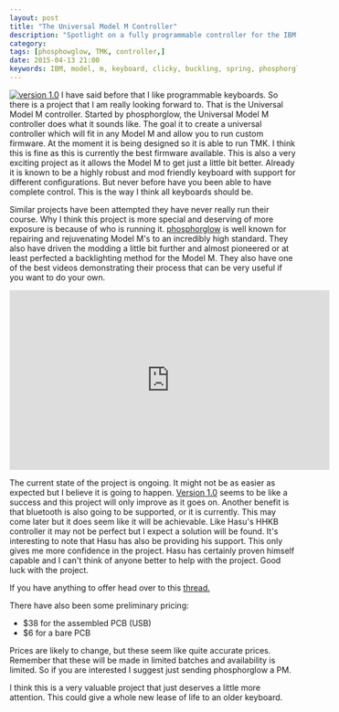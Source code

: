 ```yaml
---
layout: post
title: "The Universal Model M Controller"
description: "Spotlight on a fully programmable controller for the IBM Model M."
category: 
tags: [phosphowglow, TMK, controller,]
date: 2015-04-13 21:00
keywords: IBM, model, m, keyboard, clicky, buckling, spring, phosphorglow, tmk, deskthority, programmable, controller,
---
```

[![version 1.0](https://deskthority.net/resources/image/19918)](https://deskthority.net/workshop-f7/universal-model-m-controller-t9820-120.html?hilit=bom)
I have said before that I like programmable keyboards. So there is a project that I am really looking forward to. That is the Universal Model M controller. Started by phosphorglow, the Universal Model M controller does what it sounds like. The goal it to create a universal controller which will fit in any Model M and allow you to run custom firmware. At the moment it is being designed so it is able to run TMK. I think this is fine as this is currently the best firmware available. 
This is also a very exciting project as it allows the Model M to get just a little bit better. Already it is known to be a highly robust and mod friendly keyboard with support for different configurations. But never before have you been able to have complete control. This is the way I think all keyboards should be.

Similar projects have been attempted they have never really run their course. Why I think this project is more special and deserving of more exposure is because of who is running it. [phosphorglow](https://phosphorglow.net/) is well known for repairing and rejuvenating Model M's to an incredibly high standard. They also have driven the modding a little bit further and almost pioneered or at least perfected a backlighting method for the Model M. They also have one of the best videos demonstrating their process that can be very useful if you want to do your own.

<iframe width="560" height="315" src="https://www.youtube.com/embed/7JkO35gsIB8" frameborder="0" allowfullscreen></iframe>

The current state of the project is ongoing. It might not be as easier as expected but I believe it is going to happen. [Version 1.0](https://deskthority.net/workshop-f7/universal-model-m-controller-t9820-150.html) seems to be like a success and this project will only improve as it goes on. Another benefit is that bluetooth is also going to be supported, or it is currently. This may come later but it does seem like it will be achievable. Like Hasu's HHKB controller it may not be perfect but I expect a solution will be found. It's interesting to note that Hasu has also be providing his support. This only gives me more confidence in the project. Hasu has certainly proven himself capable and I can't think of anyone better to help with the project. Good luck with the project.

If you have anything to offer head over to this [thread.](https://deskthority.net/workshop-f7/universal-model-m-controller-t9820.html?hilit=bom)

There have also been some preliminary pricing:

* $38 for the assembled PCB (USB)
* $6 for a bare PCB

Prices are likely to change, but these seem like quite accurate prices. Remember that these will be made in limited batches and availability is limited. So if you are interested I suggest just sending phosphorglow a PM.

I think this is a very valuable project that just deserves a little more attention. This could give a whole new lease of life to an older keyboard.
